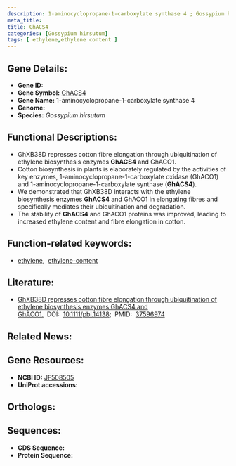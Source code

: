 ```yaml
---
description: 1-aminocyclopropane-1-carboxylate synthase 4 ; Gossypium hirsutum
meta_title:
title: GhACS4
categories: [Gossypium hirsutum]
tags: [ ethylene,ethylene content ]
---
```


## Gene Details:
- **Gene ID:** []()
- **Gene Symbol:** <u>GhACS4</u>
- **Gene Name:** 1-aminocyclopropane-1-carboxylate synthase 4
- **Genome:** []()
- **Species:** *Gossypium hirsutum*

## Functional Descriptions:
   - GhXB38D represses cotton fibre elongation through ubiquitination of ethylene biosynthesis enzymes **GhACS4** and GhACO1.
   - Cotton biosynthesis in plants is elaborately regulated by the activities of key enzymes, 1-aminocyclopropane-1-carboxylate oxidase (GhACO1) and 1-aminocyclopropane-1-carboxylate synthase (**GhACS4**).
   - We demonstrated that GhXB38D interacts with the ethylene biosynthesis enzymes **GhACS4** and GhACO1 in elongating fibres and specifically mediates their ubiquitination and degradation.
   - The stability of **GhACS4** and GhACO1 proteins was improved, leading to increased ethylene content and fibre elongation in cotton.

## Function-related keywords:
   - [ethylene](/tags/ethylene/),&nbsp;&nbsp;[ethylene-content](/tags/ethylene-content/)

## Literature:
   - [GhXB38D represses cotton fibre elongation through ubiquitination of ethylene biosynthesis enzymes GhACS4 and GhACO1.](https://doi.org/10.1111/pbi.14138)&nbsp;&nbsp;DOI:&nbsp;&nbsp;[10.1111/pbi.14138](https://doi.org/10.1111/pbi.14138);&nbsp;&nbsp;PMID:&nbsp;&nbsp;[37596974](https://pubmed.ncbi.nlm.nih.gov/37596974/)

## Related News:

## Gene Resources:
- **NCBI ID:**  [JF508505](https://www.ncbi.nlm.nih.gov/gene/?term=JF508505)
- **UniProt accessions:**  [](https://www.uniprot.org/uniprotkb//entry)

## Orthologs:

## Sequences:
- **CDS Sequence:**
- **Protein Sequence:**
